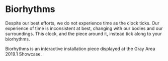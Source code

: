 # Biorhythms

Despite our best efforts, we do not experience time as the clock ticks. Our experience of time is inconsistent at best, changing with our bodies and our surroundings. This clock, and the piece around it, instead tick along to your biorhythms.

Biorhythms is an interactive installation piece displayed at the Gray Area 2019.1 Showcase.
